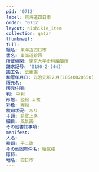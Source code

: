 ```yaml
---
pid: '0712'
label: 東海道四日市
order: '0712'
layout: nishikie_item
collection: qatar
thumbnail: 
full: 
題名: 東海道四日市
書名: 東海道絵図
所蔵機関: 東京大学史料編纂所
請求記号: '0180-2-(44)'
画工名: 広重画
和暦年月日: 元治元年２月(18640020550)
版元名: 
版元住所: 
判: 中判
形態: 竪絵 １枚
彩色: 錦絵
検印状況: あり
主題: 将軍上洛
細目: 風景画
その他書誌事項: 
manifest: 
人名: 
検印: 子二改
その他固有件名: 蜃気楼
彫師: 
地名: 四日市
---
```

